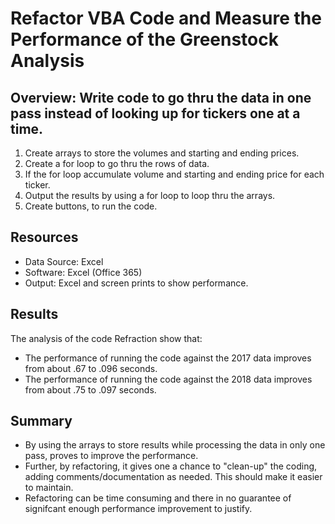 # Refactor VBA Code and Measure the Performance of the Greenstock Analysis

## Overview: Write code to go thru the data in one pass instead of looking up for tickers one at a time.

1. Create arrays to store the volumes and starting and ending prices.
2. Create a for loop to go thru the rows of data.
3. If the for loop accumulate volume and starting and ending price for each ticker.
4. Output the results by using a for loop to loop thru the arrays.
5. Create buttons, to run the code.

## Resources
- Data Source: Excel
- Software: Excel (Office 365)
- Output: Excel and screen prints to show performance.

## Results

The analysis of the code Refraction show that:

- The performance of running the code against the 2017 data improves from about .67 to .096 seconds.
- The performance of running the code against the 2018 data improves from about .75 to .097 seconds.

## Summary
- By using the arrays to store results while processing the data in only one pass, proves to improve the performance.
- Further, by refactoring, it gives one a chance to "clean-up" the coding, adding comments/documentation as needed. This should make it easier to maintain.
- Refactoring can be time consuming and there in no guarantee of signifcant enough performance improvement to justify.
